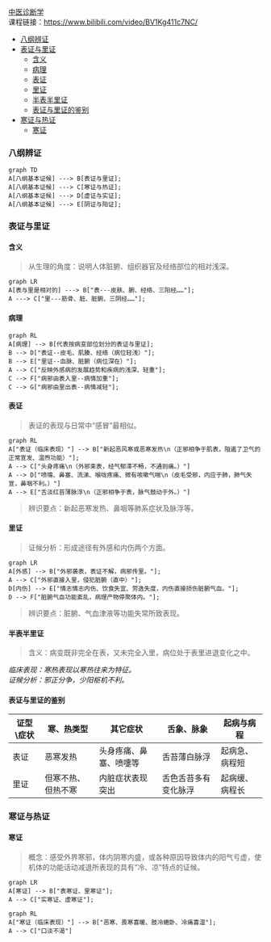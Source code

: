 [中医诊断学](https://www.bilibili.com/video/BV1Kg411c7NC/)  
课程链接：https://www.bilibili.com/video/BV1Kg411c7NC/
- [八纲辨证](#八纲辨证)
- [表证与里证](#表证与里证)
  - [含义](#含义)
  - [病理](#病理)
  - [表证](#表证)
  - [里证](#里证)
  - [半表半里证](#半表半里证)
  - [表证与里证的鉴别](#表证与里证的鉴别)
- [寒证与热证](#寒证与热证)
  - [寒证](#寒证)

### 八纲辨证  

```mermaid
graph TD
A[八纲基本证候] ---> B[表证与里证];
A[八纲基本证候] ---> C[寒证与热证];
A[八纲基本证候] ---> D[虚证与实证];
A[八纲基本证候] ---> E[阴证与阳证];
```
### 表证与里证  
#### 含义
>从生理的角度：说明人体脏腑、组织器官及经络部位的相对浅深。  
```mermaid
graph LR
A[表与里是相对的] ---> B["表---皮肤、腑、经络、三阳经……"];
A ---> C["里---筋骨、脏、脏腑、三阴经……"];
```
#### 病理
```mermaid
graph RL
A[病理] --> B[代表按病变部位划分的表证与里证];
B --> D["表证--皮毛、肌腠、经络（病位轻浅）"];
B --> E["里证--血脉、脏腑（病位深在）"];
A --> C["反映外感病的发展趋势和疾病的浅深、轻重"];
C --> F["病邪由表入里--病情加重"];
C --> G["病邪由里出表--病情减轻"];
```
#### 表证
>表证的表现与日常中“感冒”最相似。
```mermaid
graph RL
A["表证（临床表现）"] --> B["新起恶风寒或恶寒发热\n（正邪相争于肌表，阻遏了卫气的正常宣发、温煦功能）"];
A --> C["头身疼痛\n（外邪束表，经气郁滞不畅，不通则痛。）"]
A --> D["喷嚏、鼻塞、流涕、喉咙疼痛、微有咳嗽气喘\n（皮毛受邪，内应于肺，肺气失宣，鼻咽不利。）"]
A --> E["舌淡红苔薄脉浮\n（正邪相争于表，脉气鼓动于外。）"]
```
>辨识要点：新起恶寒发热、鼻咽等肺系症状及脉浮等。
#### 里证
>证候分析：形成途径有外感和内伤两个方面。
```mermaid
graph LR
A[外感] --> B["外邪袭表，表证不解，病邪传里。"];
A --> C["外邪直接入里，侵犯脏腑（直中）"];
D[内伤] --> E["情志情志内伤、饮食失宜、劳逸失度，内伤直接损伤脏腑气血。"];
D --> F["脏腑气血功能紊乱，病理产物停聚体内。"];
```
>辨识要点：脏腑、气血津液等功能失常所致表现。

#### 半表半里证
> 含义：病变既非完全在表，又未完全入里，病位处于表里进退变化之中。  

*临床表现：寒热表现以寒热往来为特征。*  
*证候分析：邪正分争，少阳枢机不利。*

#### 表证与里证的鉴别
| 证型\症状 | 寒、热类型         | 其它症状               | 舌象、脉象           | 起病与病程     |
| --------- | ------------------ | ---------------------- | -------------------- | -------------- |
| 表证      | 恶寒发热           | 头身疼痛、鼻塞、喷嚏等 | 舌苔薄白脉浮         | 起病急、病程短 |
| 里证      | 但寒不热、但热不寒 | 内脏症状表现突出       | 舌色舌苔多有变化脉浮 | 起病缓、病程长 |
### 寒证与热证
#### 寒证
>概念：感受外界寒邪，体内阴寒内盛，或各种原因导致体内的阳气亏虚，使机体的功能话动减退所表现的具有“冷、凉”特点的证候。
```mermaid
graph LR
A[寒证] --> B["表寒证、里寒证"];
A --> C["实寒证、虚寒证"];
```
```mermaid
graph RL
A["寒证（临床表现）"] --> B["恶寒、畏寒喜暖、肢冷蜷卧、冷痛喜温"];
A --> C["口淡不渴"]
```
